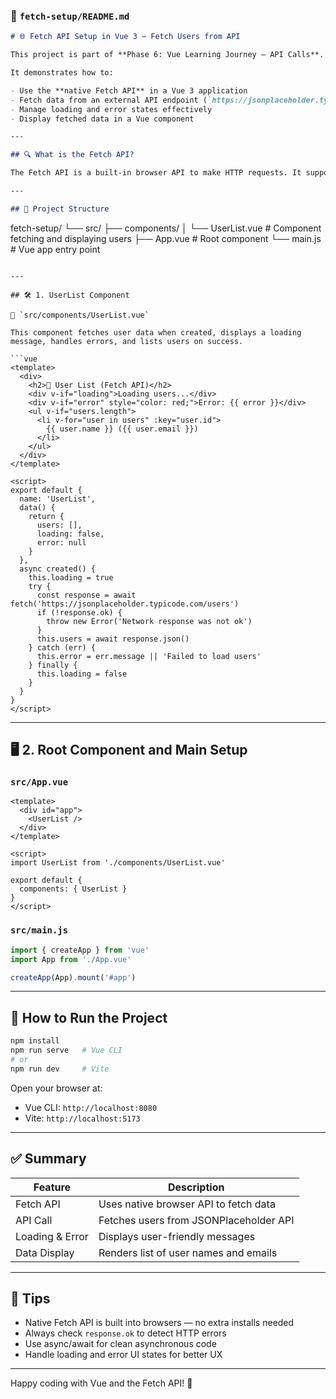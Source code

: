 ### 📄 `fetch-setup/README.md`

```markdown
# 🌐 Fetch API Setup in Vue 3 – Fetch Users from API

This project is part of **Phase 6: Vue Learning Journey – API Calls**.

It demonstrates how to:

- Use the **native Fetch API** in a Vue 3 application
- Fetch data from an external API endpoint (`https://jsonplaceholder.typicode.com/users`)
- Manage loading and error states effectively
- Display fetched data in a Vue component

---

## 🔍 What is the Fetch API?

The Fetch API is a built-in browser API to make HTTP requests. It supports promises and allows you to work with network requests natively without additional libraries.

---

## 📁 Project Structure

```

fetch-setup/
└── src/
├── components/
│   └── UserList.vue       # Component fetching and displaying users
├── App.vue                # Root component
└── main.js                # Vue app entry point

````

---

## 🛠️ 1. UserList Component

📄 `src/components/UserList.vue`

This component fetches user data when created, displays a loading message, handles errors, and lists users on success.

```vue
<template>
  <div>
    <h2>👥 User List (Fetch API)</h2>
    <div v-if="loading">Loading users...</div>
    <div v-if="error" style="color: red;">Error: {{ error }}</div>
    <ul v-if="users.length">
      <li v-for="user in users" :key="user.id">
        {{ user.name }} ({{ user.email }})
      </li>
    </ul>
  </div>
</template>

<script>
export default {
  name: 'UserList',
  data() {
    return {
      users: [],
      loading: false,
      error: null
    }
  },
  async created() {
    this.loading = true
    try {
      const response = await fetch('https://jsonplaceholder.typicode.com/users')
      if (!response.ok) {
        throw new Error('Network response was not ok')
      }
      this.users = await response.json()
    } catch (err) {
      this.error = err.message || 'Failed to load users'
    } finally {
      this.loading = false
    }
  }
}
</script>
````

---

## 🖥️ 2. Root Component and Main Setup

### `src/App.vue`

```vue
<template>
  <div id="app">
    <UserList />
  </div>
</template>

<script>
import UserList from './components/UserList.vue'

export default {
  components: { UserList }
}
</script>
```

### `src/main.js`

```js
import { createApp } from 'vue'
import App from './App.vue'

createApp(App).mount('#app')
```

---

## 🚀 How to Run the Project

```bash
npm install
npm run serve   # Vue CLI
# or
npm run dev     # Vite
```

Open your browser at:

* Vue CLI: `http://localhost:8080`
* Vite: `http://localhost:5173`

---

## ✅ Summary

| Feature         | Description                            |
| --------------- | -------------------------------------- |
| Fetch API       | Uses native browser API to fetch data  |
| API Call        | Fetches users from JSONPlaceholder API |
| Loading & Error | Displays user-friendly messages        |
| Data Display    | Renders list of user names and emails  |

---

## 🧠 Tips

* Native Fetch API is built into browsers — no extra installs needed
* Always check `response.ok` to detect HTTP errors
* Use async/await for clean asynchronous code
* Handle loading and error UI states for better UX

---

Happy coding with Vue and the Fetch API! 🚀

```